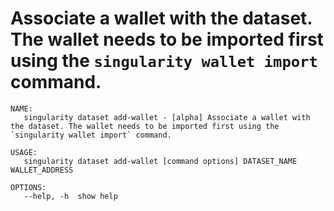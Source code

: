 # Associate a wallet with the dataset. The wallet needs to be imported first using the `singularity wallet import` command.

```
NAME:
   singularity dataset add-wallet - [alpha] Associate a wallet with the dataset. The wallet needs to be imported first using the `singularity wallet import` command.

USAGE:
   singularity dataset add-wallet [command options] DATASET_NAME WALLET_ADDRESS

OPTIONS:
   --help, -h  show help
```
